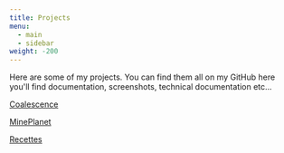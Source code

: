 ```yaml
---
title: Projects
menu:
  - main
  - sidebar
weight: -200
---
```


Here are some of my projects. You can find them all on my GitHub here you'll find documentation, screenshots, technical documentation etc...

[Coalescence](coalescence.md)

[MinePlanet](mineplanet.md)

[Recettes](recettes.md)
